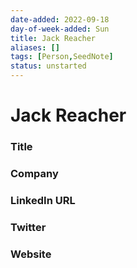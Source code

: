 ```yaml
---
date-added: 2022-09-18
day-of-week-added: Sun
title: Jack Reacher
aliases: []
tags: [Person,SeedNote]
status: unstarted
---
```


# Jack Reacher

### Title


### Company


### LinkedIn URL


### Twitter


### Website






